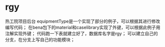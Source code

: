 # rgy
热工院项目后台
equipmentType是一个实现了部分的例子，可以根据其进行修改编写代码；
在bena包下的material和caselibrary实现了外键，可以根据此例子用注解实现外键；
代码跑一下表就建立好了，数据库名字是rgy；
可以建立自己的分支，在分支上写自己的功能模块；
